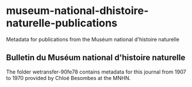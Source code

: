 # museum-national-dhistoire-naturelle-publications
Metadata for publications from the Muséum national d'histoire naturelle

## Bulletin du Muséum national d'histoire naturelle

The folder wetransfer-90fe78 contains metadata for this journal from 1907 to 1970 provided by Chloé Besombes at the MNHN.
